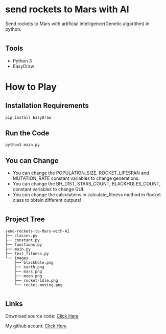 # send rockets to Mars with AI
Send rockets to Mars with artificial intelligence(Genetic algorithm) in python.

#
## Tools

- Python 3
- EasyDraw

#
# How to Play

## Installation Requirements
```
pip install EasyDraw
```

## Run the Code

```
python3 main.py
```

## You can Change
- You can change the POPULATION_SIZE, ROCKET_LIFESPAN and MUTATION_RATE constant variables to change generations.
- You can change the BH_DIST, STARS_COUNT, BLACKHOLES_COUNT, constant variables to change GUI.
- You can change the calculations in calculate_fitness method in Rocket class to obtain different outputs!

#
## Project Tree
```
send-rockets-to-Mars-with-AI
├── classes.py
├── constant.py
├── functions.py
├── main.py
├── test_fitness.py
└── images
    ├── blackhole.png
    ├── earth.png 
    ├── mars.png
    ├── moon.png
    ├── rocket-idle.png
    └── rocket-moving.png
```

#
## Links


Download source code: [Click Here](https://github.com/dori-dev/send-rockets-to-Mars-with-AI/archive/refs/heads/main.zip)

My github acount: [Click Here](https://github.com/dori-dev/)

